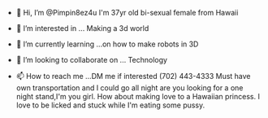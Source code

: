 - 👋 Hi, I’m @Pimpin8ez4u I'm 37yr old bi-sexual female from Hawaii

- 👀 I’m interested in ... Making a 3d world 

- 🌱 I’m currently learning ...on how to make robots in 3D

- 💞️ I’m looking to collaborate on ... Technology

- 📫 How to reach me ...DM me if interested (702) 443-4333
Must have own transportation and I could go all night
 are you looking for a one night stand,I'm you girl.
How about making love to a Hawaiian princess. I love 
to be licked and stuck while I'm eating some pussy.


<!---
Pimpin8ez4u/Pimpin8ez4u is a ✨ special ✨ repository because its `README.md` (this file) appears on your GitHub profile.
You can click the Preview link to take a look at your changes.
--->
